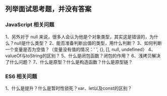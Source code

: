 ## 列举面试思考题，并没有答案

### JavaScript 相关问题
1、另外对于 null 来说，很多人会认为他是个对象类型，其实这是错误的，为什么？null是什么类型？
2、能否准备判断出值的类型，用什么判断？
3、如何判断一个变量是否为空值？（变量没有值的情况：' ', {}, [], null, undefined）
4、valueOf与toString的区别？
5、什么是闭包函数？闭包的作用？
6、浅拷贝解决了什么问题？
7、什么是原型？什么是构造函数？什么是原型链？

### ES6 相关问题
1、什么是提升？什么是暂时性锁死？var、let以及const的区别？